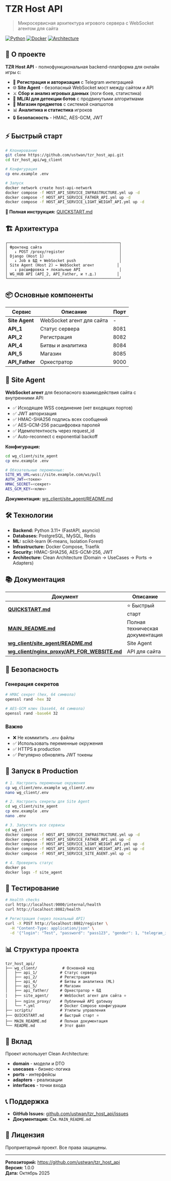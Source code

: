 # TZR Host API

> Микросервисная архитектура игрового сервера с WebSocket агентом для сайта

[![Python](https://img.shields.io/badge/python-3.11+-blue.svg)](https://www.python.org/downloads/)
[![Docker](https://img.shields.io/badge/docker-ready-brightgreen.svg)](https://www.docker.com/)
[![Architecture](https://img.shields.io/badge/architecture-clean-orange.svg)](MAIN_README.md)

## 🎯 О проекте

**TZR Host API** - полнофункциональная backend-платформа для онлайн игры с:

- 🔐 **Регистрация и авторизация** с Telegram интеграцией
- 🌐 **Site Agent** - безопасный WebSocket мост между сайтом и API
- ⚔️ **Сбор и анализ игровых данных** (логи боев, статистика)
- 🤖 **ML/AI для детекции ботов** с продвинутыми алгоритмами
- 🛒 **Магазин предметов** с системой снапшотов
- 📊 **Аналитика и статистика** игроков
- 🔒 **Безопасность** - HMAC, AES-GCM, JWT

## ⚡ Быстрый старт

```bash
# Клонирование
git clone https://github.com/ustwan/tzr_host_api.git
cd tzr_host_api/wg_client

# Конфигурация
cp env.example .env

# Запуск
docker network create host-api-network
docker compose -f HOST_API_SERVICE_INFRASTRUCTURE.yml up -d
docker compose -f HOST_API_SERVICE_FATHER_API.yml up -d
docker compose -f HOST_API_SERVICE_LIGHT_WEIGHT_API.yml up -d
```

**📖 Полная инструкция:** [QUICKSTART.md](QUICKSTART.md)

## 🏗️ Архитектура

```
┌─────────────────────────────────────────────────┐
│ Фронтенд сайта                                  │
│   ↓ POST /proxy/register                        │
│ Django (Host 1)                                 │
│   ↓ Job в БД + WebSocket push                   │
│ Site Agent (Host 2) ← WebSocket агент          │
│   ↓ расшифровка + локальные API                 │
│ WG_HUB API (API_2, API_Father, и т.д.)         │
└─────────────────────────────────────────────────┘
```

## 📦 Основные компоненты

| Сервис | Описание | Порт |
|--------|----------|------|
| **Site Agent** | WebSocket агент для сайта | - |
| **API_1** | Статус сервера | 8081 |
| **API_2** | Регистрация | 8082 |
| **API_4** | Битвы и аналитика | 8084 |
| **API_5** | Магазин | 8085 |
| **API_Father** | Оркестратор | 9000 |

## 🌟 Site Agent

**WebSocket агент** для безопасного взаимодействия сайта с внутренними API:

- ✅ Исходящее WSS соединение (нет входящих портов)
- ✅ JWT авторизация
- ✅ HMAC-SHA256 подпись всех сообщений
- ✅ AES-GCM-256 расшифровка паролей
- ✅ Идемпотентность через request_id
- ✅ Auto-reconnect с exponential backoff

**Конфигурация:**
```bash
cd wg_client/site_agent
cp env.example .env

# Обязательные переменные:
SITE_WS_URL=wss://site.example.com/ws/pull
AUTH_JWT=<токен>
HMAC_SECRET=<секрет>
AES_GCM_KEY=<ключ>
```

**Документация:** [wg_client/site_agent/README.md](wg_client/site_agent/README.md)

## 🛠️ Технологии

- **Backend:** Python 3.11+ (FastAPI, asyncio)
- **Databases:** PostgreSQL, MySQL, Redis
- **ML:** scikit-learn (K-means, Isolation Forest)
- **Infrastructure:** Docker Compose, Traefik
- **Security:** HMAC-SHA256, AES-GCM-256, JWT
- **Architecture:** Clean Architecture (Domain → UseCases → Ports → Adapters)

## 📚 Документация

| Документ | Описание |
|----------|----------|
| **[QUICKSTART.md](QUICKSTART.md)** | ⭐ Быстрый старт |
| **[MAIN_README.md](MAIN_README.md)** | Полная техническая документация |
| **[wg_client/site_agent/README.md](wg_client/site_agent/README.md)** | Site Agent |
| **[wg_client/nginx_proxy/API_FOR_WEBSITE.md](wg_client/nginx_proxy/API_FOR_WEBSITE.md)** | API для сайта |

## 🔐 Безопасность

### Генерация секретов

```bash
# HMAC секрет (hex, 64 символа)
openssl rand -hex 32

# AES-GCM ключ (base64, 44 символа)
openssl rand -base64 32
```

### Важно

- ❌ Не коммитить `.env` файлы
- ✅ Использовать переменные окружения
- ✅ HTTPS в production
- ✅ Регулярно обновлять JWT токены

## 🚀 Запуск в Production

```bash
# 1. Настроить переменные окружения
cp wg_client/env.example wg_client/.env
nano wg_client/.env

# 2. Настроить секреты для Site Agent
cd wg_client/site_agent
cp env.example .env
nano .env

# 3. Запустить все сервисы
cd wg_client
docker compose -f HOST_API_SERVICE_INFRASTRUCTURE.yml up -d
docker compose -f HOST_API_SERVICE_FATHER_API.yml up -d
docker compose -f HOST_API_SERVICE_LIGHT_WEIGHT_API.yml up -d
docker compose -f HOST_API_SERVICE_HEAVY_WEIGHT_API.yml up -d
docker compose -f HOST_API_SERVICE_SITE_AGENT.yml up -d

# 4. Проверить статус
docker ps
docker logs -f site_agent
```

## 🧪 Тестирование

```bash
# Health checks
curl http://localhost:9000/internal/health
curl http://localhost:8082/health

# Регистрация (через локальный API)
curl -X POST http://localhost:8082/register \
  -H "Content-Type: application/json" \
  -d '{"login": "Test", "password": "pass123", "gender": 1, "telegram_id": 123456}'
```

## 📊 Структура проекта

```
tzr_host_api/
├── wg_client/           # Основной код
│   ├── api_1/          # Статус сервера
│   ├── api_2/          # Регистрация
│   ├── api_4/          # Битвы и аналитика (ML)
│   ├── api_5/          # Магазин
│   ├── api_father/     # Оркестратор + БД
│   ├── site_agent/     # WebSocket агент для сайта ⭐
│   ├── nginx_proxy/    # Публичный API gateway
│   └── *.yml           # Docker Compose конфигурации
├── scripts/            # Утилиты управления
├── QUICKSTART.md       # Быстрый старт ⭐
├── MAIN_README.md      # Полная документация
└── README.md           # Этот файл
```

## 🤝 Вклад

Проект использует Clean Architecture:
- **domain** - модели и DTO
- **usecases** - бизнес-логика
- **ports** - интерфейсы
- **adapters** - реализации
- **interfaces** - точки входа

## 📞 Поддержка

- **GitHub Issues:** [github.com/ustwan/tzr_host_api/issues](https://github.com/ustwan/tzr_host_api/issues)
- **Документация:** См. `MAIN_README.md`

## 📄 Лицензия

Проприетарный проект. Все права защищены.

---

**Репозиторий:** https://github.com/ustwan/tzr_host_api  
**Версия:** 1.0.0  
**Дата:** Октябрь 2025

